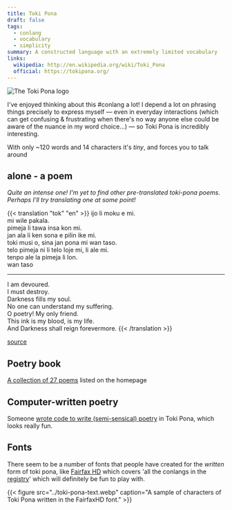 ```yaml
---
title: Toki Pona
draft: false
tags:
  - conlang
  - vocabulary
  - simplicity
summary: A constructed language with an extremely limited vocabulary
links:
  wikipedia: http://en.wikipedia.org/wiki/Toki_Pona
  official: https://tokipona.org/
---
```


![The Toki Pona logo](../toki-pona.webp)

I've enjoyed thinking about this #conlang a lot! I depend a lot on phrasing things precisely to express myself — even in everyday interactions (which can get confusing & frustrating when there's no way anyone else could be aware of the nuance in my word choice…) — so Toki Pona is incredibly interesting.

With only ~120 words and 14 characters it's _tiny_, and forces you to talk around 

## alone - a poem

_Quite an intense one! I'm yet to find other pre-translated toki-pona poems. Perhaps I'll try translating one at some point!_

{{< translation "tok" "en" >}}
ijo li moku e mi.\
mi wile pakala.\
pimeja li tawa insa kon mi.\
jan ala li ken sona e pilin ike mi.\
toki musi o, sina jan pona mi wan taso.\
telo pimeja ni li telo loje mi, li ale mi.\
tenpo ale la pimeja li lon.\
wan taso

---

I am devoured.\
I must destroy.\
Darkness fills my soul.\
No one can understand my suffering.\
O poetry! My only friend.\
This ink is my blood, is my life.\
And Darkness shall reign forevermore.
{{< /translation >}}

[source](https://www.tokipona.org/angst.html)

## Poetry book

[A collection of 27 poems](https://tokipona.org/toki_lili_27_poems_in_toki_pona.pdf) listed on the homepage

## Computer-written poetry

Someone [wrote code to write (semi-sensical) poetry](https://kevingal.com/blog/toki-poetry.html) in Toki Pona, which looks really fun.

## Fonts

There seem to be a number of fonts that people have created for the _written_ form of toki pona, like [Fairfax HD](https://www.kreativekorp.com/software/fonts/fairfaxhd/) which covers 'all the conlangs in the [registry](https://www.kreativekorp.com/ucsur/)' which will definitely be fun to play with.

{{< figure src="../toki-pona-text.webp" caption="A sample of characters of Toki Pona written in the FairfaxHD font." >}}
